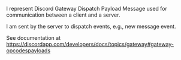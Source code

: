 I represent Discord Gateway Dispatch Payload Message used for communication between a client and a server.

I am sent by the server to dispatch events, e.g., new message event.

See documentation at https://discordapp.com/developers/docs/topics/gateway#gateway-opcodespayloads